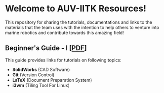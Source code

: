 # Welcome to AUV-IITK Resources!

This repository for sharing the tutorials, documentations and links to the materials that the team uses with the intention to help others to venture into  marine robotics and contribute towards this amazing field!

## Beginner's Guide - I [[PDF](Beginners-Guide-I.pdf)]

This guide provides links for tutorials on following topics:
* **SolidWorks** (CAD Software)
* **Git** (Version Control)
* **LaTeX** (Document Preparation System)
* **i3wm** (Tiling Tool For Linux)
